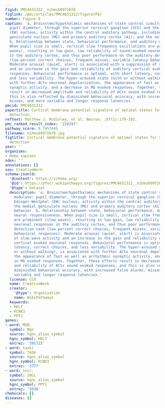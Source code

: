 ```yaml
---
figid: PMC4631312__nihms699726f8
figlink: /pmc/articles/PMC4631312/figure/F8/
number: Figure 8
caption: 'a, Brainstem/hypothalamic mechanisms of state control simultaneously modulate:
  pupil diameter, through the superior cervical ganglion (SCG) and the Edinger-Westphal
  (EW) nucleus; activity within the central auditory pathway, including the medial
  geniculate nucleus (MG) and primary auditory cortex (A1); and the animal’s behavior.
  b, Relationship between state, behavioral performance, and auditory neural responsiveness.
  When pupil size is small, cortical slow frequency oscillations are prominent (slow
  waves), resulting in low gain, low reliability of sound-evoked neuronal responses
  in the auditory cortex, and thus poor performance on the auditory detection task
  (low percent correct choices, frequent misses, variable latency behavioral responses).
  Moderate arousal (quiet, alert) is associated with a suppression of slow wave activity
  and an increase in the gain and reliability of auditory cortical evoked neuronal
  responses. Behavioral performance is optimal, with short latency, correct choices,
  and less variability. The hyper-aroused state (with or without walking), is associated
  with further ACtx neuronal depolarization, the appearance of fast as well as arrhythmic
  synaptic activity, and a decrease in MG evoked responses. Together, these effects
  result in decreased amplitude and reliability of ACtx sound evoked responses, and
  this is also reflected by diminished behavioral accuracy, with increased false alarms,
  misses, and more variable and longer response latencies.'
pmcid: PMC4631312
papertitle: Cortical membrane potential signature of optimal states for sensory signal
  detection.
reftext: Matthew J. McGinley, et al. Neuron. ;87(1):179-192.
pmc_ranked_result_index: '219297'
pathway_score: 0.7457445
filename: nihms699726f8.jpg
figtitle: Cortical membrane potential signature of optimal states for sensory signal
  detection
year: ''
organisms:
- Homo sapiens
ndex: ''
annotations: []
seo: CreativeWork
schema-jsonld:
  '@context': https://schema.org/
  '@id': https://pfocr.wikipathways.org/figures/PMC4631312__nihms699726f8.html
  '@type': Dataset
  description: 'a, Brainstem/hypothalamic mechanisms of state control simultaneously
    modulate: pupil diameter, through the superior cervical ganglion (SCG) and the
    Edinger-Westphal (EW) nucleus; activity within the central auditory pathway, including
    the medial geniculate nucleus (MG) and primary auditory cortex (A1); and the animal’s
    behavior. b, Relationship between state, behavioral performance, and auditory
    neural responsiveness. When pupil size is small, cortical slow frequency oscillations
    are prominent (slow waves), resulting in low gain, low reliability of sound-evoked
    neuronal responses in the auditory cortex, and thus poor performance on the auditory
    detection task (low percent correct choices, frequent misses, variable latency
    behavioral responses). Moderate arousal (quiet, alert) is associated with a suppression
    of slow wave activity and an increase in the gain and reliability of auditory
    cortical evoked neuronal responses. Behavioral performance is optimal, with short
    latency, correct choices, and less variability. The hyper-aroused state (with
    or without walking), is associated with further ACtx neuronal depolarization,
    the appearance of fast as well as arrhythmic synaptic activity, and a decrease
    in MG evoked responses. Together, these effects result in decreased amplitude
    and reliability of ACtx sound evoked responses, and this is also reflected by
    diminished behavioral accuracy, with increased false alarms, misses, and more
    variable and longer response latencies.'
  license: CC0
  name: CreativeWork
  creator:
    '@type': Organization
    name: WikiPathways
  keywords:
  - HELT
  - KCNK3
  - PPT1
genes:
- word: MGN
  symbol: Mgn
  source: hgnc_alias_symbol
  hgnc_symbol: HELT
  entrez: '391723'
- word: task)
  symbol: TASK
  source: hgnc_alias_symbol
  hgnc_symbol: KCNK3
  entrez: '3777'
- word: incl.
  symbol: INCL
  source: hgnc_alias_symbol
  hgnc_symbol: PPT1
  entrez: '5538'
chemicals: []
diseases: []
---
```

